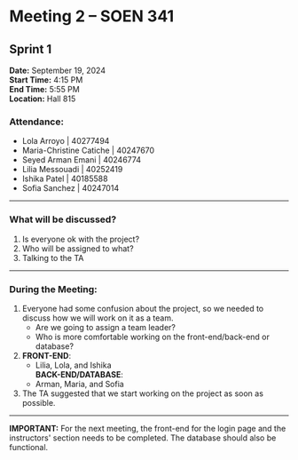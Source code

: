 # Meeting 2 – SOEN 341  
## Sprint 1

**Date:** September 19, 2024  
**Start Time:** 4:15 PM  
**End Time:** 5:55 PM  
**Location:** Hall 815

### Attendance:
- Lola Arroyo | 40277494
- Maria-Christine Catiche | 40247670
- Seyed Arman Emani | 40246774
- Lilia Messouadi | 40252419
- Ishika Patel | 40185588
- Sofia Sanchez | 40247014

---

### What will be discussed?
1. Is everyone ok with the project?
2. Who will be assigned to what?
3. Talking to the TA

---

### During the Meeting:
1. Everyone had some confusion about the project, so we needed to discuss how we will work on it as a team.
    - Are we going to assign a team leader?
    - Who is more comfortable working on the front-end/back-end or database?
2. **FRONT-END**:  
    - Lilia, Lola, and Ishika  
   **BACK-END/DATABASE**:  
    - Arman, Maria, and Sofia  
3. The TA suggested that we start working on the project as soon as possible.

---

**IMPORTANT:** For the next meeting, the front-end for the login page and the instructors' section needs to be completed. The database should also be functional.
